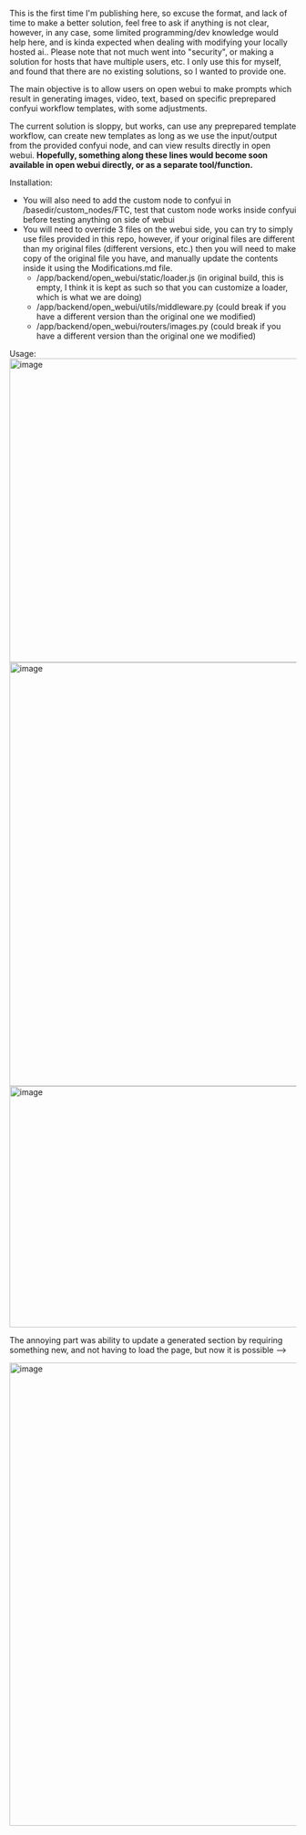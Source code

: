 This is the first time I'm publishing here, so excuse the format, and lack of time to make a better solution, feel free to ask if anything is not clear, however, in any case, some limited programming/dev knowledge would help here, and is kinda expected when dealing with modifying your locally hosted ai..
Please note that not much went into "security", or making a solution for hosts that have multiple users, etc. I only use this for myself, and found that there are no existing solutions, so I wanted to provide one.

The main objective is to allow users on open webui to make prompts which result in generating images, video, text, based on specific preprepared confyui workflow templates, with some adjustments.

The current solution is sloppy, but works, can use any preprepared template workflow, can create new templates as long as we use the input/output from the provided confyui node, and can view results directly in open webui.
**Hopefully, something along these lines would become soon available in open webui directly, or as a separate tool/function.**

Installation:
- You will also need to add the custom node to confyui in /basedir/custom_nodes/FTC, test that custom node works inside confyui before testing anything on side of webui
- You will need to override 3 files on the webui side, you can try to simply use files provided in this repo, however, if your original files are different than my original files (different versions, etc.) then you will need to make copy of the original file you have, and manually update the contents inside it using the Modifications.md file.
  - /app/backend/open_webui/static/loader.js (in original build, this is empty, I think it is kept as such so that you can customize a loader, which is what we are doing)
  - /app/backend/open_webui/utils/middleware.py (could break if you have a different version than the original one we modified)
  - /app/backend/open_webui/routers/images.py (could break if you have a different version than the original one we modified)

Usage:
<img width="1228" height="533" alt="image" src="https://github.com/user-attachments/assets/a0e46566-d919-4068-859c-14ffa5bb976f" />
<img width="1695" height="743" alt="image" src="https://github.com/user-attachments/assets/bf048205-f9b7-4fe3-8010-7c4aa37984a2" />
<img width="1084" height="423" alt="image" src="https://github.com/user-attachments/assets/6ff9e94b-7875-48aa-9fec-7ebe0b067448" />

The annoying part was ability to update a generated section by requiring something new, and not having to load the page, but now it is possible -->

<img width="1444" height="812" alt="image" src="https://github.com/user-attachments/assets/54eb7f23-44e5-4c14-9ac0-692430afcd2f" />
